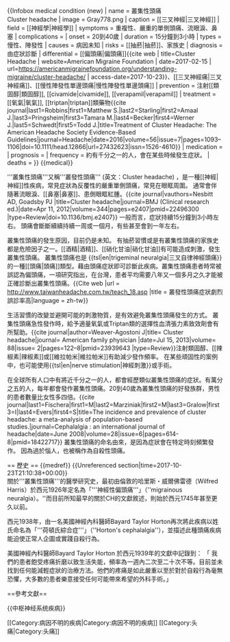 
{{Infobox medical condition (new)
| name            = 叢集性頭痛<br/>Cluster headache
| image           = Gray778.png
| caption         = [[三叉神經|三叉神經]]
| field           = [[神經學|神經學]]
| symptoms        = 重複性、嚴重的單側頭痛、流眼淚、鼻塞 <ref name=Nesbitt2012 />
| complications   = 
| onset           = 20到40歲<ref name=AFP2013/>
| duration        = 15分鐘到3小時<ref name=AFP2013/>
| types           = 慢性、陣發性<ref name=AFP2013/>
| causes          = 病因未知<ref name=AFP2013/>
| risks           = [[抽菸|抽菸]]、家族史<ref name=AFP2013/>
| diagnosis       = 由症狀診斷<ref name=AFP2013/>
| differential    = [[偏頭痛|偏頭痛]]<ref name="American Migraine Foundation 2017">{{cite web | title=Cluster Headache | website=American Migraine Foundation | date=2017-02-15 | url=https://americanmigrainefoundation.org/understanding-migraine/cluster-headache/ | access-date=2017-10-23}}</ref>、[[三叉神經痛|三叉神經痛]]、[[慢性陣發性單邊頭痛|慢性陣發性單邊頭痛]]<ref name=AFP2013/>
| prevention      = 注射[[類固醇|類固醇]], [[civamide|civamide]], [[verapamil|verapamil]]<ref name=Rob2016/> 
| treatment       = [[氧氣|氧氣]], [[triptan|triptan]]類藥物<ref name=AFP2013/><ref name=Rob2016>{{cite journal|last1=Robbins|first1=Matthew S.|last2=Starling|first2=Amaal J.|last3=Pringsheim|first3=Tamara M.|last4=Becker|first4=Werner J.|last5=Schwedt|first5=Todd J.|title=Treatment of Cluster Headache: The American Headache Society Evidence-Based Guidelines|journal=Headache|date=2016|volume=56|issue=7|pages=1093–1106|doi=10.1111/head.12866|url=27432623|issn=1526-4610}}</ref>
| medication      = 
| prognosis       = 
| frequency       = 約有千分之一的人，會在某些時候發生症狀。<ref name=Fis2008/>
| deaths          = 
}}
{{medical}}
<!-- Definition and symptoms -->
'''叢集性頭痛'''又稱'''叢發性頭痛''' (英文：Cluster headache) ，是一種[[神經|神經]]性疾病，常見症狀為反覆性的嚴重單側頭痛，常見在眼眶周圍。<ref name=Nesbitt2012/> 通常會伴隨著流眼淚、[[鼻塞|鼻塞]]、患側眼眶紅腫。<ref name=Nesbitt2012>{{cite journal|vauthors=Nesbitt AD, Goadsby PJ |title=Cluster headache|journal=BMJ (Clinical research ed.)|date=Apr 11, 2012|volume=344|pages=e2407|pmid=22496300 |type=Review|doi=10.1136/bmj.e2407}}</ref> 一般而言，症狀持續15分鐘到3小時左右。<ref name=AFP2013/> 頭痛會斷斷續續持續一周或一個月，有些甚至會到一年左右。<ref name=AFP2013/>

<!-- Cause and diagnosis -->
叢集性頭痛的發生原因，目前仍是未知。<ref name=AFP2013/> 有抽菸習慣或是有叢集性頭痛的家族史都是危險因子之一。<ref name=AFP2013/>[[酒精|酒精]]、[[硝化甘油|硝化甘油]]有可能造成刺激，發生叢集性頭痛。<ref name=AFP2013/> 叢集性頭痛也是
{{tsl|en|trigeminal neuralgia|三叉自律神經頭痛}}的一種[[頭痛|頭痛]]類型。<ref name=AFP2013/>藉由頭痛症狀即可診斷此疾病。<ref name=AFP2013/>叢集性頭痛患者時常被誤認為偏頭痛，一項研究指出，在台灣，患者平均需要八年又一個多月之久才能被正確診斷出叢集性頭痛。<ref>{{Cite web |url = http://www.taiwanheadache.com.tw/teach_18.asp |title = 叢發性頭痛症狀劇烈 誤診率高|language = zh-tw}}</ref>

<!--Treatment and prevention -->
生活習慣的改變並避開可能的刺激物質，是有效避免叢集性頭痛發生的方式。<ref name=AFP2013/> 叢集性頭痛急性發作時，給予適量氧氣或Triptan類的選擇性血清張力素致效劑會有所幫助。<ref name=AFP2013>{{cite journal|author=Weaver-Agostoni J|title= Cluster headache|journal= American family physician |date=Jul 15, 2013|volume= 88|issue= 2|pages=122–8|pmid=23939643 |type=Review}}</ref><ref name=Rob2016/>注射類固醇、[[辣椒素|辣椒素]]或[[維拉帕米|維拉帕米]]有助減少發作頻率。<ref name=Rob2016/> 在某些頑固性的案例中，也可能使用{{tsl|en|nerve stimulation|神經刺激}}或手術。<ref name=AFP2013/>

<!-- Epidemiology, history, and culture -->
在全球所有人口中有將近千分之一的人，都會經歷類似叢集性頭痛的症狀。有萬分之五的人，每年都會發作叢集性頭痛。<ref name=Fis2008/>20到40歲為叢集性頭痛的好發族群，<ref name=AFP2013/>男性的患者數量比女性多四倍。<ref name=Fis2008>{{cite journal|last1=Fischera|first1=M|last2=Marziniak|first2=M|last3=Gralow|first3=I|last4=Evers|first4=S|title=The incidence and prevalence of cluster headache: a meta-analysis of population-based studies.|journal=Cephalalgia : an international journal of headache|date=June 2008|volume=28|issue=6|pages=614-8|pmid=18422717}}</ref> 叢集性頭痛的命名由來，是因為症狀會在特定時刻頻繁發作。<ref name=Nesbitt2012/> 因為過於惱人，也被稱作為自殺性頭痛。<ref name=AFP2013/>

== 歷史 ==
{{medref}}
{{Unreferenced section|time=2017-10-23T21:10:38+00:00}} 	
關於'''叢集性頭痛'''的醫學研究史，最初由倫敦的哈里斯・威爾佛雷德（Wilfred Harris）於西元1926年定名為「'''神經性偏頭痛'''」（''migrainous neuralgia）。''而目前所知最早的關於CH的文獻敘述，則始於西元1745年甚至更久以前。

西元1938年，由一名美國神經內科醫師Bayard Taylor Horton再次將此疾病以姓氏命名為「'''荷頓氏綜合症'''」（''Horton's cephalalgia''），並描述此種頭痛疾病能迫使正常人企圖或實踐自殺行為。

美國神經內科醫師Bayard Taylor Horton 於西元1939年的文獻中記錄到：
 「 我們的患者飽受疼痛折磨以致生活失能，頻率為一週內二次至二十次不等。目前並未找到任何能減輕症狀的治療方法。他們的疼痛是如此嚴重以至於對於自殺行為毫無恐懼，大多數的患者樂意接受任何可能帶來希望的外科手術。」

==參考文獻==
<references />

{{中枢神经系统疾病}}

[[Category:病因不明的疾病|Category:病因不明的疾病]]
[[Category:头痛|Category:头痛]]